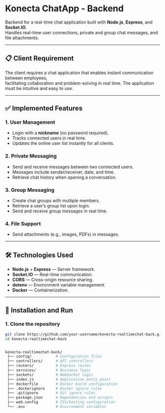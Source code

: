 # Konecta ChatApp - Backend

Backend for a real-time chat application built with **Node.js**, **Express**, and **Socket.IO**.  
Handles real-time user connections, private and group chat messages, and file attachments.

---

## 📋 Client Requirement

The client requires a chat application that enables instant communication between employees,  
facilitating collaboration and problem-solving in real time. The application must be intuitive and easy to use.

---

## ✅ Implemented Features

### 1. User Management
- Login with a **nickname** (no password required).
- Tracks connected users in real time.
- Updates the online user list instantly for all clients.

### 2. Private Messaging
- Send and receive messages between two connected users.
- Messages include sender/receiver, date, and time.
- Retrieve chat history when opening a conversation.

### 3. Group Messaging
- Create chat groups with multiple members.
- Retrieve a user’s group list upon login.
- Send and receive group messages in real time.

### 4. File Support
- Send attachments (e.g., images, PDFs) in messages.

---

## 🛠️ Technologies Used

- **Node.js** + **Express** — Server framework.
- **Socket.IO** — Real-time communication.
- **CORS** — Cross-origin resource sharing.
- **dotenv** — Environment variable management.
- **Docker** — Containerization.

---

## 🚀 Installation and Run

### 1. Clone the repository
```bash
git clone https://github.com/your-username/konecta-realtimechat-back.git
cd konecta-realtimechat-back


konecta-realtimechat-back/
 ├── config/           # Configuration files
 ├── controllers/      # API controllers
 ├── routers/          # Express routes
 ├── services/         # Business logic
 ├── sockets/          # WebSocket logic
 ├── index.js          # Application entry point
 ├── dockerfile        # Docker build configuration
 ├── .dockerignore     # Docker ignore rules
 ├── .gitignore        # Git ignore rules
 ├── package.json      # Dependencies and scripts
 ├── web.config        # IIS/hosting configuration
 └── .env              # Environment variables

